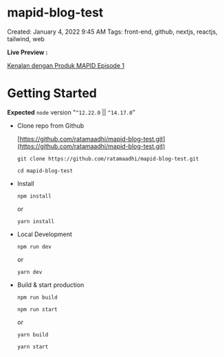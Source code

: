 # mapid-blog-test

Created: January 4, 2022 9:45 AM
Tags: front-end, github, nextjs, reactjs, tailwind, web

**Live Preview :** 

[Kenalan dengan Produk MAPID Episode 1](https://mapid-blog-test.vercel.app/)

# Getting Started

**Expected** `node` version "`^12.22.0` || `^14.17.0`”

- Clone repo from Github
    
    [https://github.com/ratamaadhi/mapid-blog-test.git](https://github.com/ratamaadhi/mapid-blog-test.git)
    
    `git clone https://github.com/ratamaadhi/mapid-blog-test.git`
    
    `cd mapid-blog-test`
    
- Install
    
    `npm install`
    
    or
    
    `yarn install`
    
- Local Development
    
    `npm run dev`
    
    or
    
    `yarn dev`
    
- Build & start production
    
    `npm run build`
    
    `npm run start`
    
    or
    
    `yarn build`
    
    `yarn start`